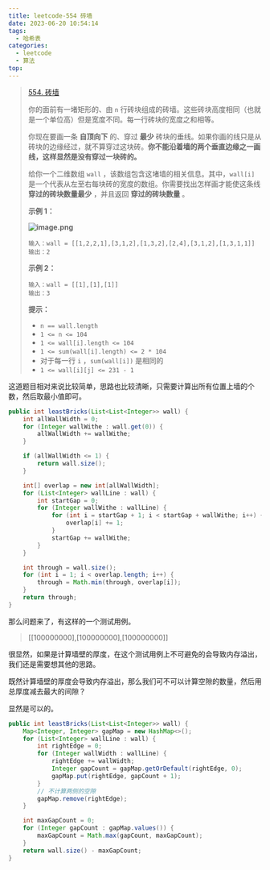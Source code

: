 ```yaml
---
title: leetcode-554 砖墙
date: 2023-06-20 10:54:14
tags:
  - 哈希表
categories:
  - leetcode
  - 算法
top:
---
```


> [554. 砖墙](https://leetcode.cn/problems/brick-wall/description/)
>
> 
>
> 你的面前有一堵矩形的、由 `n` 行砖块组成的砖墙。这些砖块高度相同（也就是一个单位高）但是宽度不同。每一行砖块的宽度之和相等。
>
>    你现在要画一条 **自顶向下** 的、穿过 **最少** 砖块的垂线。如果你画的线只是从砖块的边缘经过，就不算穿过这块砖。**你不能沿着墙的两个垂直边缘之一画线，这样显然是没有穿过一块砖的。**
>
> 给你一个二维数组 `wall` ，该数组包含这堵墙的相关信息。其中，`wall[i]` 是一个代表从左至右每块砖的宽度的数组。你需要找出怎样画才能使这条线 **穿过的砖块数量最少** ，并且返回 **穿过的砖块数量** 。
>
>  
> 
> **示例 1：**
> 
> **![image.png](https://images.orkva.com/images/2023/06/20/1619762681-rvgTEO-image.png)**
> 
> ```
> 输入：wall = [[1,2,2,1],[3,1,2],[1,3,2],[2,4],[3,1,2],[1,3,1,1]]
> 输出：2
> ```
> 
> **示例 2：**
> 
> ```
> 输入：wall = [[1],[1],[1]]
> 输出：3
> ```
> 
>  
> 
> **提示：**
> 
>    - `n == wall.length`
> - `1 <= n <= 104`
> - `1 <= wall[i].length <= 104`
> - `1 <= sum(wall[i].length) <= 2 * 104`
> - 对于每一行 `i` ，`sum(wall[i])` 是相同的
> - `1 <= wall[i][j] <= 231 - 1`

这道题目相对来说比较简单，思路也比较清晰，只需要计算出所有位置上墙的个数，然后取最小值即可。

```java
public int leastBricks(List<List<Integer>> wall) {
    int allWallWidth = 0;
    for (Integer wallWithe : wall.get(0)) {
        allWallWidth += wallWithe;
    }

    if (allWallWidth <= 1) {
        return wall.size();
    }

    int[] overlap = new int[allWallWidth];
    for (List<Integer> wallLine : wall) {
        int startGap = 0;
        for (Integer wallWithe : wallLine) {
            for (int i = startGap + 1; i < startGap + wallWithe; i++) {
                overlap[i] += 1;
            }
            startGap += wallWithe;
        }
    }

    int through = wall.size();
    for (int i = 1; i < overlap.length; i++) {
        through = Math.min(through, overlap[i]);
    }
    return through;
}
```

那么问题来了，有这样的一个测试用例。

> [[100000000],[100000000],[100000000]]

很显然，如果是计算墙壁的厚度，在这个测试用例上不可避免的会导致内存溢出，我们还是需要想其他的思路。

既然计算墙壁的厚度会导致内存溢出，那么我们可不可以计算空隙的数量，然后用总厚度减去最大的间隙？

显然是可以的。

```java
public int leastBricks(List<List<Integer>> wall) {
    Map<Integer, Integer> gapMap = new HashMap<>();
    for (List<Integer> wallLine : wall) {
        int rightEdge = 0;
        for (Integer wallWidth : wallLine) {
            rightEdge += wallWidth;
            Integer gapCount = gapMap.getOrDefault(rightEdge, 0);
            gapMap.put(rightEdge, gapCount + 1);
        }
        // 不计算两侧的空隙
        gapMap.remove(rightEdge);
    }

    int maxGapCount = 0;
    for (Integer gapCount : gapMap.values()) {
        maxGapCount = Math.max(gapCount, maxGapCount);
    }
    return wall.size() - maxGapCount;
}
```

